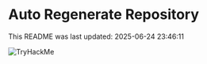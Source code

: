 # Auto Regenerate Repository

This README was last updated: 2025-06-24 23:46:11

 ![TryHackMe](https://tryhackme.com/badge/533634)